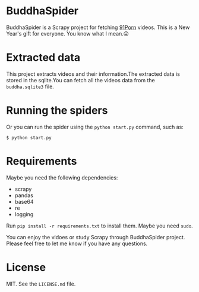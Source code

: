 # BuddhaSpider

BuddhaSpider is a Scrapy project for fetching [91Porn](http://91porn.com/index.php) videos. This is a New Year's gift for everyone. You know what I mean.😜

# Extracted data

This project extracts videos and their information.The extracted data is 
stored in the sqlite.You can fetch all the videos data from the `buddha.sqlite3` file.

# Running the spiders

Or you can run the spider using the `python start.py` command, such as:

```shell
$ python start.py
```

# Requirements

Maybe you need the following dependencies:

- scrapy
- pandas
- base64
- re
- logging

Run `pip install -r requirements.txt` to install them. Maybe you need `sudo`.

You can enjoy the vidoes or study Scrapy through BuddhaSpider project. Please feel free to let me know if you have any questions.

# License
MIT. See the `LICENSE.md` file.